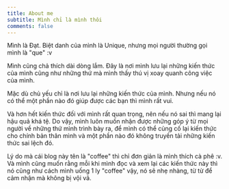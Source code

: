 ```yaml
---
title: About me
subtitle: Mình chỉ là mình thôi
comments: false
---
```


Mình là Đạt. Biệt danh của mình là Unique, nhưng mọi người thường gọi mình là "que" :v

Mình cũng chả thích dài dòng lắm. Đây là nơi mình lưu lại những kiến thức của mình cũng như những thứ mà mình thấy thú vị xoay quanh công việc của mình.

Mặc dù chủ yếu chỉ là nơi lưu lại những kiến thức của mình. Nhưng nếu nó có thể một phần nào đó giúp được các bạn thì mình rất vui.

Và hơn hết kiến thức đối với mình rất quan trọng, nên nếu nó sai thì mang lại hậu quả khá tệ. Do vậy, mình luôn muốn nhận được những góp ý từ mọi người về những thứ mình trình bày ra, để mình có thể củng cố lại kiến thức cho chính bản thân mình và một phần nào đó không truyền tải những kiến thức sai lệch đó.

Lý do mà cái blog này tên là "coffee" thì chỉ đơn giản là mình thích cà phê :v. Và mình cũng muốn rằng mỗi khi mình đọc và xem lại các kiến thức này thì nó cũng như cách mình uống 1 ly "coffee" vậy, nó sẽ nhẹ nhàng, từ từ để cảm nhận mà không bị vội vã.
